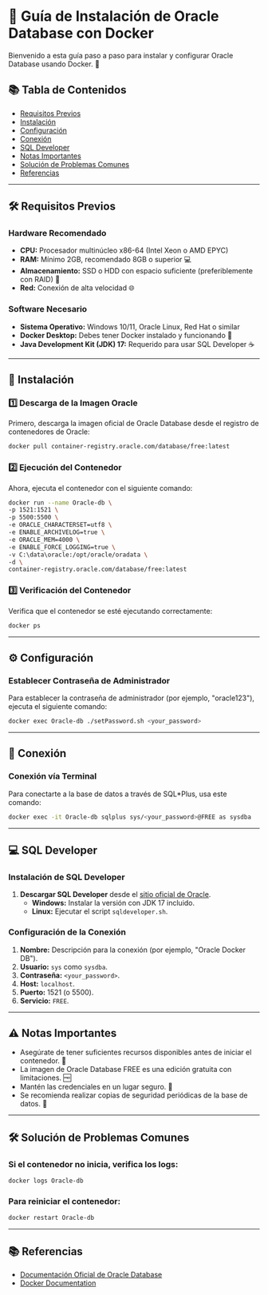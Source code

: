 # 🚀 Guía de Instalación de Oracle Database con Docker

Bienvenido a esta guía paso a paso para instalar y configurar Oracle Database usando Docker. 🐳

## 📚 Tabla de Contenidos
- [Requisitos Previos](#requisitos-previos)
- [Instalación](#instalación)
- [Configuración](#configuración)
- [Conexión](#conexión)
- [SQL Developer](#sql-developer)
- [Notas Importantes](#notas-importantes)
- [Solución de Problemas Comunes](#solución-de-problemas-comunes)
- [Referencias](#referencias)

---

## 🛠️ Requisitos Previos

### Hardware Recomendado
- **CPU:** Procesador multinúcleo x86-64 (Intel Xeon o AMD EPYC)
- **RAM:** Mínimo 2GB, recomendado 8GB o superior 💻
- **Almacenamiento:** SSD o HDD con espacio suficiente (preferiblemente con RAID) 💾
- **Red:** Conexión de alta velocidad 🌐

### Software Necesario
- **Sistema Operativo:** Windows 10/11, Oracle Linux, Red Hat o similar
- **Docker Desktop:** Debes tener Docker instalado y funcionando 🐳
- **Java Development Kit (JDK) 17:** Requerido para usar SQL Developer ☕️

---

## 📝 Instalación

### 1️⃣ Descarga de la Imagen Oracle
Primero, descarga la imagen oficial de Oracle Database desde el registro de contenedores de Oracle:
```bash
docker pull container-registry.oracle.com/database/free:latest
```

### 2️⃣ Ejecución del Contenedor
Ahora, ejecuta el contenedor con el siguiente comando:
```bash
docker run --name Oracle-db \
-p 1521:1521 \
-p 5500:5500 \
-e ORACLE_CHARACTERSET=utf8 \
-e ENABLE_ARCHIVELOG=true \
-e ORACLE_MEM=4000 \
-e ENABLE_FORCE_LOGGING=true \
-v C:\data\oracle:/opt/oracle/oradata \
-d \
container-registry.oracle.com/database/free:latest
```

### 3️⃣ Verificación del Contenedor
Verifica que el contenedor se esté ejecutando correctamente:
```bash
docker ps
```

---

## ⚙️ Configuración

### Establecer Contraseña de Administrador
Para establecer la contraseña de administrador (por ejemplo, "oracle123"), ejecuta el siguiente comando:
```bash
docker exec Oracle-db ./setPassword.sh <your_password>
```

---

## 🔗 Conexión

### Conexión vía Terminal
Para conectarte a la base de datos a través de SQL*Plus, usa este comando:
```bash
docker exec -it Oracle-db sqlplus sys/<your_password>@FREE as sysdba
```

---

## 💻 SQL Developer

### Instalación de SQL Developer
1. **Descargar SQL Developer** desde el [sitio oficial de Oracle](https://www.oracle.com/database/sqldeveloper/technologies/download/).
   - **Windows:** Instalar la versión con JDK 17 incluido.
   - **Linux:** Ejecutar el script `sqldeveloper.sh`.

### Configuración de la Conexión
1. **Nombre:** Descripción para la conexión (por ejemplo, "Oracle Docker DB").
2. **Usuario:** `sys` como `sysdba`.
3. **Contraseña:** `<your_password>`.
4. **Host:** `localhost`.
5. **Puerto:** 1521 (o 5500).
6. **Servicio:** `FREE`.

---

## ⚠️ Notas Importantes
- Asegúrate de tener suficientes recursos disponibles antes de iniciar el contenedor. 🔋
- La imagen de Oracle Database FREE es una edición gratuita con limitaciones. 🆓
- Mantén las credenciales en un lugar seguro. 🔐
- Se recomienda realizar copias de seguridad periódicas de la base de datos. 💾

---

## 🛠️ Solución de Problemas Comunes

### Si el contenedor no inicia, verifica los logs:
```bash
docker logs Oracle-db
```

### Para reiniciar el contenedor:
```bash
docker restart Oracle-db
```

---

## 📚 Referencias
- [Documentación Oficial de Oracle Database](https://www.oracle.com/database/)
- [Docker Documentation](https://docs.docker.com/)
